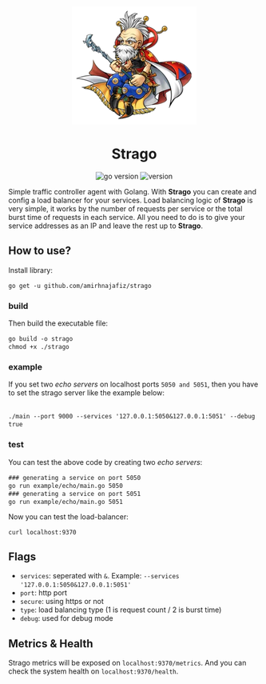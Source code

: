 <p align="center">
  <img src="assets/strago.webp" alt="logo" />
</p>

<h1 align="center">
Strago
</h1>

<p align="center">
    <img src="https://img.shields.io/badge/Go-1.19+-00ADD8?style=for-the-badge&logo=go" alt="go version" />
    <img src="https://img.shields.io/badge/Version-0.1.0-green?style=for-the-badge&logo=github" alt="version" />
</p>

Simple traffic controller agent with Golang. With **Strago** you can create and config a load balancer
for your services. Load balancing logic of **Strago** is very simple, it works by the number of requests per service
or the total burst time of requests in each service. 
All you need to do is to give your service addresses as an IP and leave the rest up to **Strago**.

## How to use?

Install library:

```shell
go get -u github.com/amirhnajafiz/strago
```

### build

Then build the executable file:

```shell
go build -o strago
chmod +x ./strago
```

### example

If you set two _echo servers_ on localhost ports ```5050 and 5051```, then
you have to set the strago server like the example below:

```shell

./main --port 9000 --services '127.0.0.1:5050&127.0.0.1:5051' --debug true
```

### test

You can test the above code by creating two _echo servers_:

```shell
### generating a service on port 5050
go run example/echo/main.go 5050
### generating a service on port 5051
go run example/echo/main.go 5051
```

Now you can test the load-balancer:

```shell
curl localhost:9370
```

## Flags

- ```services```: seperated with ```&```. Example: ```--services '127.0.0.1:5050&127.0.0.1:5051'```
- ```port```: http port
- ```secure```: using https or not
- ```type```: load balancing type (1 is request count / 2 is burst time)
- ```debug```: used for debug mode

## Metrics & Health

Strago metrics will be exposed on ```localhost:9370/metrics```. And you can check the system
health on ```localhost:9370/health```.
